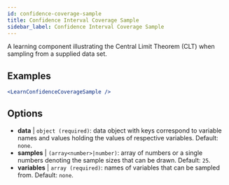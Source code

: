 ```yaml
---
id: confidence-coverage-sample
title: Confidence Interval Coverage Sample
sidebar_label: Confidence Interval Coverage Sample
---
```


A learning component illustrating the Central Limit Theorem (CLT) when sampling from a supplied data set.

## Examples

```jsx live
<LearnConfidenceCoverageSample />
```

## Options

* __data__ | `object (required)`: data object with keys correspond to variable names and values holding the values of respective variables. Default: `none`.
* __samples__ | `(array<number>|number)`: array of numbers or a single numbers denoting the sample sizes that can be drawn. Default: `25`.
* __variables__ | `array (required)`: names of variables that can be sampled from. Default: `none`.
